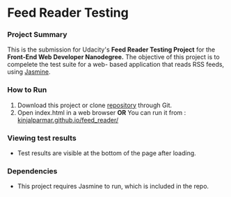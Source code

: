 # Feed Reader Testing

### Project Summary

This is the submission for Udacity's **Feed Reader Testing Project** for the **Front-End Web Developer Nanodegree.** The objective of this project is to compelete the test suite for a web- based application that reads RSS feeds, using [Jasmine](http://jasmine.github.io/).

### How to Run 
1. Download this project or clone [repository](https://github.com/kinjalparmar/udacity-fend-project-8) through Git. 
2. Open index.html in a web browser
**OR**
You can run it from : [kinjalparmar.github.io/feed_reader/](https://kinjalparmar.github.io/feed_reader/)

### Viewing test results
* Test results are visible at the bottom of the page after loading.

### Dependencies
* This project requires Jasmine to run, which is included in the repo.

